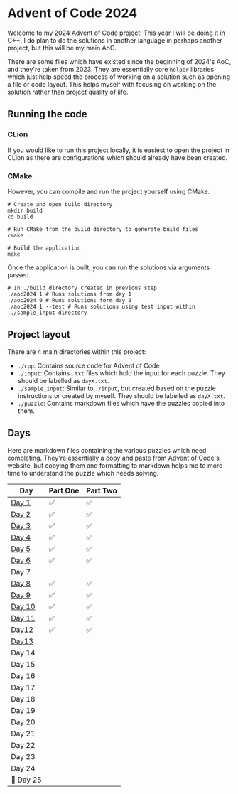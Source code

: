 # Advent of Code 2024

Welcome to my 2024 Advent of Code project! This year I will be doing it in C++. I do plan to do the solutions in another
language in perhaps another project, but this will be my main AoC.

There are some files which have existed since the beginning of 2024's AoC, and they're taken from 2023. They are
essentially
core `helper` libraries which just help speed the process of working on a solution such as opening a file or code
layout.
This helps myself with focusing on working on the solution rather than project quality of life.

## Running the code

### CLion

If you would like to run this project locally, it is easiest to open the project in CLion as there are configurations
which should already have been created.

### CMake

However, you can compile and run the project yourself using CMake.

```shell
# Create and open build directory
mkdir build
cd build

# Run CMake from the build directory to generate build files
cmake ..

# Build the application
make
```

Once the application is built, you can run the solutions via arguments passed.

```shell
# In ./build directory created in previous step
./aoc2024 1 # Runs solutions from day 1
./aoc2024 9 # Runs solutions form day 9
./aoc2024 1 --test # Runs solutions using test input within ../sample_input directory
```

## Project layout

There are 4 main directories within this project:

- `./cpp`: Contains source code for Advent of Code
- `./input`: Contains `.txt` files which hold the input for each puzzle. They should be labelled as `dayX.txt`.
- `./sample_input`: Similar to `./input`, but created based on the puzzle instructions or created by myself. They should
  be labelled as `dayX.txt`.
- `./puzzle`: Contains markdown files which have the puzzles copied into them.

## Days

Here are markdown files containing the various puzzles which need completing. They're essentially a copy and paste from
Advent of Code's website, but copying them and formatting to markdown helps me to more time to understand the puzzle
which
needs solving.

| Day                         | Part One | Part Two |
|-----------------------------|----------|----------|
| [Day 1](puzzle%2FDay1.md)   | ✅        | ✅        | 
| [Day 2](puzzle%2FDay2.md)   | ✅        | ✅        | 
| [Day 3](puzzle%2FDay3.md)   | ✅        | ✅        | 
| [Day 4](puzzle%2FDay4.md)   | ✅        | ✅        | 
| [Day 5](puzzle%2FDay5.md)   | ✅        | ✅        | 
| [Day 6](puzzle%2FDay6.md)   | ✅        | ✅        | 
| Day 7                       |          |          | 
| [Day 8](puzzle%2FDay8.md)   | ✅        | ✅        | 
| [Day 9](puzzle%2FDay9.md)   | ✅        | ✅        | 
| [Day 10](puzzle%2FDay10.md) | ✅        | ✅        | 
| [Day 11](puzzle%2FDay11.md) | ✅        | ✅        | 
| [Day12](puzzle/Day12.md)    | ✅        | ✅        | 
| [Day13](puzzle/Day13.md)    |          |          | 
| Day 14                      |          |          | 
| Day 15                      |          |          | 
| Day 16                      |          |          | 
| Day 17                      |          |          | 
| Day 18                      |          |          | 
| Day 19                      |          |          | 
| Day 20                      |          |          | 
| Day 21                      |          |          | 
| Day 22                      |          |          | 
| Day 23                      |          |          | 
| Day 24                      |          |          | 
| 🎄 Day 25                   |          |          | 

